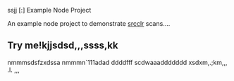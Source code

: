 ssjj [:] Example Node Project

An example node project to demonstrate [srcclr](https://www.srcclr.com) scans....
## Try me!kjjsdsd,,,ssss,kk
nmmmsdsfzxdssa
nmmmn`111adad
ddddfff
scdwaaaddddddd
xsdxm,.;km,,,
.l.
,,,
